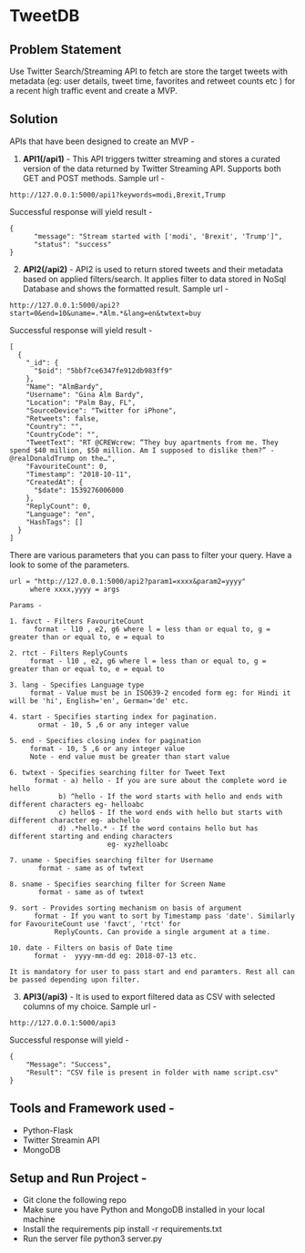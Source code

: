 # **TweetDB**
## Problem Statement
Use Twitter Search/Streaming API to fetch are store the target tweets with metadata
(eg: user details, tweet time, favorites and retweet counts etc ) for a recent high traffic event
and create a MVP.

## Solution
APIs that have been designed to create an MVP -

1. **API1(/api1)** - This API triggers twitter streaming and stores a curated version of the data returned by Twitter Streaming API. Supports both GET and POST methods. Sample url - 
```
http://127.0.0.1:5000/api1?keywords=modi,Brexit,Trump
```
Successful response will yield result - 
```
{
	  "message": "Stream started with ['modi', 'Brexit', 'Trump']",
	  "status": "success"
}
```
2. **API2(/api2)** - API2 is used to return stored tweets and their metadata based on applied filters/search.
It applies filter to data stored in NoSql Database and shows the formatted result. Sample url - 
```
http://127.0.0.1:5000/api2?start=0&end=10&uname=.*Alm.*&lang=en&twtext=buy
``` 
Successful response will yield result - 
```
[
  {
    "_id": {
      "$oid": "5bbf7ce6347fe912db983ff9"
    },
    "Name": "AlmBardy",
    "Username": "Gina Alm Bardy",
    "Location": "Palm Bay, FL",
    "SourceDevice": "Twitter for iPhone",
    "Retweets": false,
    "Country": "",
    "CountryCode": "",
    "TweetText": "RT @CREWcrew: “They buy apartments from me. They spend $40 million, $50 million. Am I supposed to dislike them?” - @realDonaldTrump on the…",
    "FavouriteCount": 0,
    "Timestamp": "2018-10-11",
    "CreatedAt": {
      "$date": 1539276006000
    },
    "ReplyCount": 0,
    "Language": "en",
    "HashTags": []
  }
]
```
There are various parameters that you can pass to filter your query. Have a look to some of the
parameters.

```
url = "http://127.0.0.1:5000/api2?param1=xxxx&param2=yyyy"
     where xxxx,yyyy = args

Params - 

1. favct - Filters FavouriteCount 
	  format - l10 , e2, g6 where l = less than or equal to, g = greater than or equal to, e = equal to

2. rtct - Filters ReplyCounts
	 format - l10 , e2, g6 where l = less than or equal to, g = greater than or equal to, e = equal to

3. lang - Specifies Language type 
	 format - Value must be in ISO639-2 encoded form eg: for Hindi it will be 'hi', English='en', German='de' etc.

4. start - Specifies starting index for pagination.
	   ormat - 10, 5 ,6 or any integer value

5. end - Specifies closing index for pagination
	 format - 10, 5 ,6 or any integer value
	 Note - end value must be greater than start value

6. twtext - Specifies searching filter for Tweet Text
	  format - a) hello - If you are sure about the complete word ie hello
		    b) ^hello - If the word starts with hello and ends with different characters eg- helloabc
		    c) hello$ - If the word ends with hello but starts with different character eg- abchello
		    d) .*hello.* - If the word contains hello but has different starting and ending characters 
			            eg- xyzhelloabc

7. uname - Specifies searching filter for Username
	   format - same as of twtext

8. sname - Specifies searching filter for Screen Name
	   format - same as of twtext
       
9. sort - Provides sorting mechanism on basis of argument
	  format - If you want to sort by Timestamp pass 'date'. Similarly for FavouriteCount use 'favct', 'rtct' for 
		   ReplyCounts. Can provide a single argument at a time.

10. date - Filters on basis of Date time
	  format -  yyyy-mm-dd eg: 2018-07-13 etc.
      
It is mandatory for user to pass start and end paramters. Rest all can be passed depending upon filter.
```
3. **API3(/api3)** - It is used to export filtered data as CSV with selected columns of my choice.
Sample url - 
```
http://127.0.0.1:5000/api3
```
Successful response will yield - 
```
{
    "Message": "Success",
    "Result": "CSV file is present in folder with name script.csv"
}
```

## Tools and Framework used - 
- Python-Flask
- Twitter Streamin API
- MongoDB

## Setup and Run Project - 
- Git clone the following repo
- Make sure you have Python and MongoDB installed in your local machine
- Install the requirements
		pip install -r requirements.txt
- Run the server file
		python3 server.py